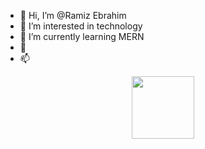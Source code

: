 - 👋 Hi, I’m @Ramiz Ebrahim
- 👀 I’m interested in technology
- 🌱 I’m currently learning MERN
- 💞️
- 📫 
<div id="header" align="center">
  <img src="https://media.giphy.com/media/M9gbBd9nbDrOTu1Mqx/giphy.gif" width="100"/>
</div>
<!---
GetmeV8/GetmeV8 is a ✨ special ✨ repository because its `README.md` (this file) appears on your GitHub profile.
You can click the Preview link to take a look at your changes.
--->
